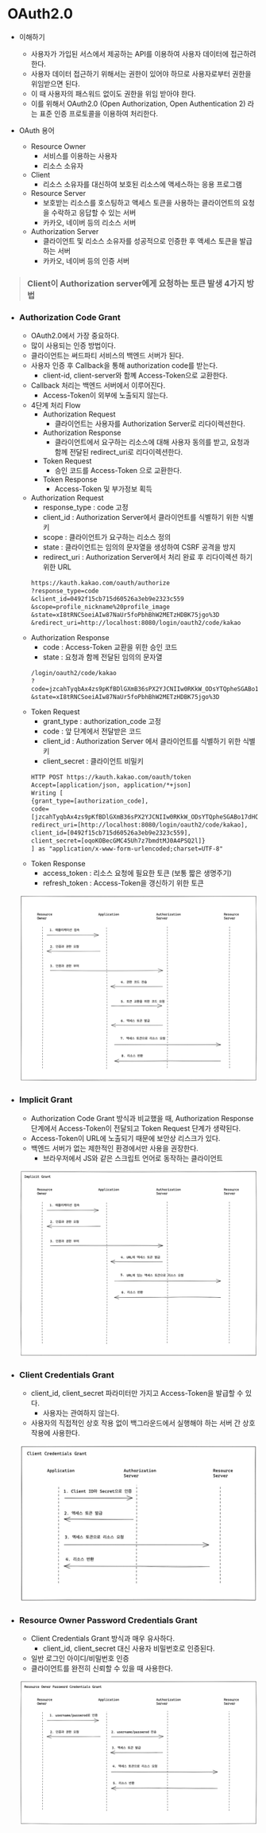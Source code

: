 # OAuth2.0

- 이해하기
  - 사용자가 가입된 서스에서 제공하는 API를 이용하여 사용자 데이터에 접근하려 한다.
  - 사용자 데이터 접근하기 위해서는 권한이 있어야 하므로 사용자로부터 권한을 위임받으면 된다.
  - 이 때 사용자의 패스워드 없이도 권한을 위임 받아야 한다.
  - 이를 위해서 OAuth2.0 (Open Authorization, Open Authentication 2) 라는 표준 인증 프로토콜을 이용하여 처리한다.


- OAuth 용어
  - Resource Owner
    - 서비스를 이용하는 사용자
    - 리소스 소유자
  - Client
    - 리소스 소유자를  대신하여 보호된 리소스에 액세스하는 응용 프로그램
  - Resource Server
    - 보호받는 리소스를 호스팅하고 액세스 토큰을 사용하는 클라이언트의 요청을 수락하고 응답할 수 있는 서버
    - 카카오, 네이버 등의 리소스 서버
  - Authorization Server
    - 클라이언트 및 리소스 소유자를 성공적으로 인증한 후 액세스 토큰을 발급하는 서버
    - 카카오, 네이버 등의 인증 서버

> ### Client이 Authorization server에게 요청하는 토큰 발생 4가지 방법

- ### Authorization Code Grant
  - OAuth2.0에서 가장 중요하다.
  - 많이 사용되는 인증 방법이다.
  - 클라이언트는 써드파티 서비스의 백엔드 서버가 된다.
  - 사용자 인증 후 Callback을 통해 authorization code를 받는다.
    - client-id, client-server와 함꼐 Access-Token으로 교환한다.
  - Callback 처리는 백엔드 서버에서 이루어진다.
    - Access-Token이 외부에 노출되지 않는다.
  - 4단계 처리 Flow
    - Authorization Request
      - 클라이언트는 사용자를 Authorization Server로 리다이렉션한다.
    - Authorization Response
      - 클라이언트에서 요구하는 리소스에 대해 사용자 동의를 받고, 요청과 함께 전달된 redirect_uri로 리다이렉션한다.
    - Token Request
      - 승인 코드를 Access-Token 으로 교환한다.
    - Token Response
      - Access-Token 및 부가정보 획득
  - Authorization Request
    - response_type : code 고정
    - client_id : Authorization Server에서 클라이언트를 식별하기 위한 식별키
    - scope : 클라이언트가 요구하는 리소스 정의
    - state : 클라이언트는 임의의 문자열을 생성하여 CSRF 공격을 방지
    - redirect_uri : Authorization Server에서 처리 완료 후 리다이렉션 하기 위한 URL
    ```text
    https://kauth.kakao.com/oauth/authorize
    ?response_type=code
    &client_id=0492f15cb715d60526a3eb9e2323c559
    &scope=profile_nickname%20profile_image
    &state=xI8tRNCSoeiAIw87NaUr5foPbhBhW2METzHDBK75jgo%3D
    &redirect_uri=http://localhost:8080/login/oauth2/code/kakao
    ```
  - Authorization Response
    - code : Access-Token 교환을 위한 승인 코드
    - state : 요청과 함께 전달된 임의의 문자열
    ```text
    /login/oauth2/code/kakao
    ?code=jzcahTyqbAx4zs9pKfBDlGXmB36sPX2YJCNIIw0RKkW_ODsYTQpheSGABo17dHC5rXRD2Qopb9QAAAF76FELEg
    &state=xI8tRNCSoeiAIw87NaUr5foPbhBhW2METzHDBK75jgo%3D
    ```
  - Token Request
    - grant_type : authorization_code 고정
    - code : 앞 단계에서 전달받은 코드
    - client_id : Authorization Server 에서 클라이언트를 식별하기 위한 식별키
    - client_secret : 클라이언트 비밀키
    ```text
    HTTP POST https://kauth.kakao.com/oauth/token
    Accept=[application/json, application/*+json]
    Writing [
    {grant_type=[authorization_code],
    code=[jzcahTyqbAx4zs9pKfBDlGXmB36sPX2YJCNIIw0RKkW_ODsYTQpheSGABo17dHC5rXRD2Qopb9QAAAF76FELEg],
    redirect_uri=[http://localhost:8080/login/oauth2/code/kakao],
    client_id=[0492f15cb715d60526a3eb9e2323c559],
    client_secret=[oqoKOBecGMC45Uh7z7bmdtMJ0A4PSQ2l]}
    ] as "application/x-www-form-urlencoded;charset=UTF-8"
    ```
  - Token Response
    - access_token : 리소스 요청에 필요한 토큰 (보통 짧은 생명주기)
    - refresh_token : Access-Token을 갱신하기 위한 토큰

  ![img.png](image/authentication-code-grant.png)

- ### Implicit Grant
  - Authorization Code Grant 방식과 비교했을 때, Authorization Response 단계에서 Access-Token이 전달되고 Token Request 단계가 생략된다.
  - Access-Token이 URL에 노출되기 때문에 보안상 리스크가 있다.
  - 백엔드 서버가 없는 제한적인 환경에서만 사용을 권장한다.
    - 브라우저에서 JS와 같은 스크립트 언어로 동작하는 클라이언트
  
  ![img_1.png](image/implicit-grant.png)

- ### Client Credentials Grant
  - client_id, client_secret 파라미터만 가지고 Access-Token을 발급할 수 있다.
    - 사용자는 관여하지 않는다.
  - 사용자의 직접적인 상호 작용 없이 백그라운드에서 실행해야 하는 서버 간 상호 작용에 사용한다.

  ![img_2.png](image/client-credentials-grant.png)

- ### Resource Owner Password Credentials Grant
  - Client Credentials Grant 방식과 매우 유사하다.
    - client_id, client_secret 대신 사용자 비밀번호로 인증된다.
  - 일반 로그인 아이디/비밀번호 인증
  - 클라이언트를 완전히 신뢰할 수 있을 때 사용한다.
  
  ![img_3.png](image/resource-owner-password-credentials-grant.png)

